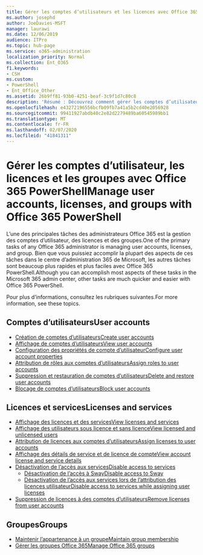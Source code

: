 ```yaml
---
title: Gérer les comptes d’utilisateurs et les licences avec Office 365 PowerShell
ms.author: josephd
author: JoeDavies-MSFT
manager: laurawi
ms.date: 12/06/2019
audience: ITPro
ms.topic: hub-page
ms.service: o365-administration
localization_priority: Normal
ms.collection: Ent_O365
f1.keywords:
- CSH
ms.custom:
- PowerShell
- Ent_Office_Other
ms.assetid: 26b9ff81-93b0-4251-beaf-3c9f1d7c80c8
description: 'Résumé : Découvrez comment gérer les comptes d’utilisateur, les licences et les groupes avec Office 365 PowerShell.'
ms.openlocfilehash: e43272196556bcfb09fb7a41a5b2cd40e2056928
ms.sourcegitcommit: 99411927abdb40c2e82d2279489ba60545989bb1
ms.translationtype: MT
ms.contentlocale: fr-FR
ms.lasthandoff: 02/07/2020
ms.locfileid: "41841311"
---
```

# <a name="manage-user-accounts-licenses-and-groups-with-office-365-powershell"></a><span data-ttu-id="694b4-103">Gérer les comptes d’utilisateur, les licences et les groupes avec Office 365 PowerShell</span><span class="sxs-lookup"><span data-stu-id="694b4-103">Manage user accounts, licenses, and groups with Office 365 PowerShell</span></span>

<span data-ttu-id="694b4-104">L’une des principales tâches des administrateurs Office 365 est la gestion des comptes d’utilisateur, des licences et des groupes.</span><span class="sxs-lookup"><span data-stu-id="694b4-104">One of the primary tasks of any Office 365 administrator is managing user accounts, licenses, and group.</span></span> <span data-ttu-id="694b4-105">Bien que vous puissiez accomplir la plupart des aspects de ces tâches dans le centre d’administration 365 de Microsoft, les autres tâches sont beaucoup plus rapides et plus faciles avec Office 365 PowerShell.</span><span class="sxs-lookup"><span data-stu-id="694b4-105">Although you can accomplish most aspects of these tasks in the Microsoft 365 admin center, other tasks are much quicker and easier with Office 365 PowerShell.</span></span> 

<span data-ttu-id="694b4-106">Pour plus d’informations, consultez les rubriques suivantes.</span><span class="sxs-lookup"><span data-stu-id="694b4-106">For more information, see these topics.</span></span>

## <a name="user-accounts"></a><span data-ttu-id="694b4-107">Comptes d’utilisateurs</span><span class="sxs-lookup"><span data-stu-id="694b4-107">User accounts</span></span>

- [<span data-ttu-id="694b4-108">Création de comptes d’utilisateurs</span><span class="sxs-lookup"><span data-stu-id="694b4-108">Create user accounts</span></span>](create-user-accounts-with-office-365-powershell.md)
- [<span data-ttu-id="694b4-109">Affichage de comptes d’utilisateurs</span><span class="sxs-lookup"><span data-stu-id="694b4-109">View user accounts</span></span>](view-user-accounts-with-office-365-powershell.md)
- [<span data-ttu-id="694b4-110">Configuration des propriétés de compte d’utilisateur</span><span class="sxs-lookup"><span data-stu-id="694b4-110">Configure user account properties</span></span>](configure-user-account-properties-with-office-365-powershell.md)
- [<span data-ttu-id="694b4-111">Attribution de rôles aux comptes d’utilisateurs</span><span class="sxs-lookup"><span data-stu-id="694b4-111">Assign roles to user accounts</span></span>](assign-roles-to-user-accounts-with-office-365-powershell.md)
- [<span data-ttu-id="694b4-112">Suppression et restauration de comptes d’utilisateurs</span><span class="sxs-lookup"><span data-stu-id="694b4-112">Delete and restore user accounts</span></span>](delete-and-restore-user-accounts-with-office-365-powershell.md)
- [<span data-ttu-id="694b4-113">Blocage de comptes d’utilisateurs</span><span class="sxs-lookup"><span data-stu-id="694b4-113">Block user accounts</span></span>](block-user-accounts-with-office-365-powershell.md)

## <a name="licenses-and-services"></a><span data-ttu-id="694b4-114">Licences et services</span><span class="sxs-lookup"><span data-stu-id="694b4-114">Licenses and services</span></span>
- [<span data-ttu-id="694b4-115">Affichage des licences et des services</span><span class="sxs-lookup"><span data-stu-id="694b4-115">View licenses and services</span></span>](view-licenses-and-services-with-office-365-powershell.md)
- [<span data-ttu-id="694b4-116">Affichage des utilisateurs sous licence et sans licence</span><span class="sxs-lookup"><span data-stu-id="694b4-116">View licensed and unlicensed users</span></span>](view-licensed-and-unlicensed-users-with-office-365-powershell.md)
- [<span data-ttu-id="694b4-117">Attribution de licences aux comptes d’utilisateurs</span><span class="sxs-lookup"><span data-stu-id="694b4-117">Assign licenses to user accounts</span></span>](assign-licenses-to-user-accounts-with-office-365-powershell.md)
- [<span data-ttu-id="694b4-118">Affichage des détails de service et de licence de compte</span><span class="sxs-lookup"><span data-stu-id="694b4-118">View account license and service details</span></span>](view-account-license-and-service-details-with-office-365-powershell.md)
- [<span data-ttu-id="694b4-119">Désactivation de l’accès aux services</span><span class="sxs-lookup"><span data-stu-id="694b4-119">Disable access to services</span></span>](disable-access-to-services-with-office-365-powershell.md)
  - [<span data-ttu-id="694b4-120">Désactivation de l’accès à Sway</span><span class="sxs-lookup"><span data-stu-id="694b4-120">Disable access to Sway</span></span>](disable-access-to-sway-with-office-365-powershell.md)
  - [<span data-ttu-id="694b4-121">Désactivation de l’accès aux services lors de l’attribution des licences utilisateur</span><span class="sxs-lookup"><span data-stu-id="694b4-121">Disable access to services while assigning user licenses</span></span>](disable-access-to-services-while-assigning-user-licenses.md)
- [<span data-ttu-id="694b4-122">Suppression de licences à des comptes d’utilisateurs</span><span class="sxs-lookup"><span data-stu-id="694b4-122">Remove licenses from user accounts</span></span>](remove-licenses-from-user-accounts-with-office-365-powershell.md)

## <a name="groups"></a><span data-ttu-id="694b4-123">Groupes</span><span class="sxs-lookup"><span data-stu-id="694b4-123">Groups</span></span>
- [<span data-ttu-id="694b4-124">Maintenir l’appartenance à un groupe</span><span class="sxs-lookup"><span data-stu-id="694b4-124">Maintain group membership</span></span>](maintain-group-membership-with-office-365-powershell.md)
- [<span data-ttu-id="694b4-125">Gérer les groupes Office 365</span><span class="sxs-lookup"><span data-stu-id="694b4-125">Manage Office 365 groups</span></span>](manage-office-365-groups-with-powershell.md)

